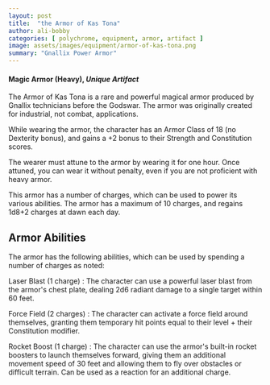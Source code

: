 ```yaml
---
layout: post
title:  "the Armor of Kas Tona"
author: ali-bobby
categories: [ polychrome, equipment, armor, artifact ]
image: assets/images/equipment/armor-of-kas-tona.png
summary: "Gnallix Power Armor"
---
```

#### Magic Armor (Heavy), *Unique Artifact*

The Armor of Kas Tona is a rare and powerful magical armor produced by Gnallix technicians before the Godswar. The armor was originally created for industrial, not combat, applications.

While wearing the armor, the character has an Armor Class of 18 (no Dexterity bonus), and gains a +2 bonus to their Strength and Constitution scores.

The wearer must attune to the armor by wearing it for one hour. Once attuned, you can wear it without penalty, even if you are not proficient with heavy armor.

This armor has a number of charges, which can be used to power its various abilities. The armor has a maximum of 10 charges, and regains 1d8+2 charges at dawn each day.

## Armor Abilities
The armor has the following abilities, which can be used by spending a number of charges as noted:

Laser Blast (1 charge)
: The character can use a powerful laser blast from the armor's chest plate, dealing 2d6 radiant damage to a single target within 60 feet.

Force Field (2 charges)
: The character can activate a force field around themselves, granting them temporary hit points equal to their level + their Constitution modifier.

Rocket Boost (1 charge)
: The character can use the armor's built-in rocket boosters to launch themselves forward, giving them an additional movement speed of 30 feet and allowing them to fly over obstacles or difficult terrain. Can be used as a reaction for an additional charge.
